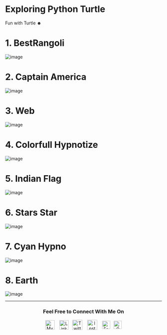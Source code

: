 # Exploring Python Turtle
Fun with Turtle ☻
# 1. BestRangoli

![image](https://user-images.githubusercontent.com/37971771/130309874-86f3cbf8-6a0e-43ce-9f0f-f80625f54574.png)

# 2. Captain America

![image](https://user-images.githubusercontent.com/37971771/130309864-2dd12a1d-d1c3-422d-b912-1710622ef834.png)

# 3. Web

![image](https://user-images.githubusercontent.com/37971771/130309906-5ec503bd-2490-425f-8699-3efd52eb501b.png)

# 4. Colorfull Hypnotize

![image](https://user-images.githubusercontent.com/37971771/130309924-962d12dd-01d0-4bbd-80b3-0baf2fb4562b.png)

# 5. Indian Flag

![image](https://user-images.githubusercontent.com/37971771/130310012-f802e6ff-9d28-4954-9362-6b786921981b.png)

# 6. Stars Star

![image](https://user-images.githubusercontent.com/37971771/130310050-7a54b97c-9745-40d6-9ba1-8b6f92ddfd33.png)

# 7. Cyan Hypno

![image](https://user-images.githubusercontent.com/37971771/130310060-ddccec58-a90d-4169-8e7c-293a72161e15.png)

# 8. Earth

![image](https://user-images.githubusercontent.com/37971771/130310077-1f64917b-3dae-4106-a332-4b723a7ccd63.png)



<hr>

<h3 align="center"><b> Feel Free to Connect With Me On</b></h3>
  
<p align="center">
<a href="https://www.shu6h4m.in" target="_blank">
  <img align="center" alt="My Blog" width="30px" src="https://github.com/shu6h4m/Resources/blob/main/web.png" /></a> &nbsp;&nbsp;
<a href="https://www.linkedin.com/in/shu6h4m/" target="_blank">
  <img align="center" alt="Linkedin" width="30px" src="https://github.com/shu6h4m/Resources/blob/main/linkedin.svg" /></a>&nbsp;&nbsp;
<a href="https://twitter.com/shu6h4m" target="_blank">
  <img align="center" alt="Twitter" width="32px" src="https://github.com/shu6h4m/Resources/blob/main/twitter.svg" /></a> &nbsp;&nbsp;
<a href="https://www.instagram.com/shu6h4m/" target="_blank">
  <img align="center" alt="Instagram" width="32px" src="https://github.com/shu6h4m/Resources/blob/main/instagram.svg" /></a> &nbsp;&nbsp;
<a href="https://www.facebook.com/shu6h4m/" target="_blank">
  <img align="center" alt="Facebook" width="26px" src="https://github.com/shu6h4m/Resources/blob/main/facebook.svg" /></a>&nbsp;&nbsp;
<a href="mailto:shu6h4m@yahoo.com" target="_blank">
  <img align="center" alt="Gmail" width="26px" src="https://github.com/shu6h4m/Resources/blob/main/gmail.svg" />
 </p>
  
<br>
  
